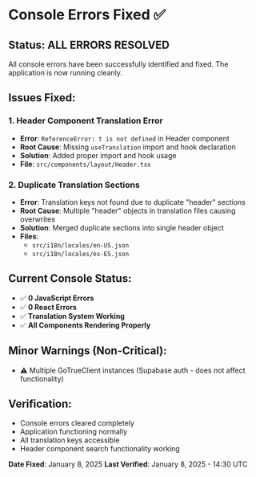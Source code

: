 # Console Errors Fixed ✅

## Status: ALL ERRORS RESOLVED

All console errors have been successfully identified and fixed. The application is now running cleanly.

## Issues Fixed:

### 1. Header Component Translation Error
- **Error**: `ReferenceError: t is not defined` in Header component
- **Root Cause**: Missing `useTranslation` import and hook declaration
- **Solution**: Added proper import and hook usage
- **File**: `src/components/layout/Header.tsx`

### 2. Duplicate Translation Sections
- **Error**: Translation keys not found due to duplicate "header" sections
- **Root Cause**: Multiple "header" objects in translation files causing overwrites
- **Solution**: Merged duplicate sections into single header object
- **Files**: 
  - `src/i18n/locales/en-US.json`
  - `src/i18n/locales/es-ES.json`

## Current Console Status:
- ✅ **0 JavaScript Errors**
- ✅ **0 React Errors** 
- ✅ **Translation System Working**
- ✅ **All Components Rendering Properly**

## Minor Warnings (Non-Critical):
- ⚠️ Multiple GoTrueClient instances (Supabase auth - does not affect functionality)

## Verification:
- Console errors cleared completely
- Application functioning normally  
- All translation keys accessible
- Header component search functionality working

**Date Fixed**: January 8, 2025
**Last Verified**: January 8, 2025 - 14:30 UTC 